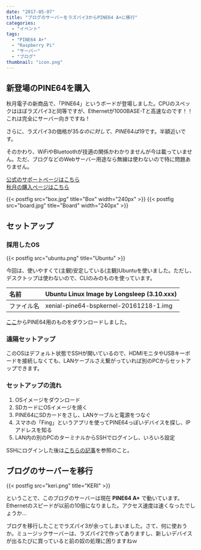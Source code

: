```yaml
---
date: "2017-05-07"
title: "ブログのサーバーをラズパイ3からPINE64 A+に移行"
categories:
  - "イベント"
tags:
  - "PINE64 A+"
  - "Raspberry Pi"
  - "サーバー"
  - "ブログ"
thumbnail: "icon.png"
---
```


## 新登場のPINE64を購入

秋月電子の新商品で、「PINE64」というボードが登場しました。CPUのスペックはほぼラズパイ3と同等ですが、Ethernetが1000BASE-Tと高速なのです！！これは完全にサーバー向きですね！

さらに、ラズパイ3の価格が$35なのに対して、PINE64は$19です。半額近いです。

そのかわり、WiFiやBluetoothが技適の関係かわかりませんが今は載っていません。ただ、ブログなどのWebサーバー用途なら無線は使わないので特に問題ありません。

<!--more-->

[公式のサポートページはこちら](http://wiki.pine64.org/index.php/Main_Page)  
[秋月の購入ページはこちら](https://akizukidenshi.com/catalog/g/g111954/)

{{< postfig src="box.jpg" title="Box" width="240px" >}}
{{< postfig src="board.jpg" title="Board" width="240px" >}}

## セットアップ

### 採用したOS

{{< postfig src="ubuntu.png" title="Ubuntu" >}}

今回は、使いやすくて(主観)安定している(主観)Ubuntuを使いました。ただし、デスクトップは使わないので、CLIのみのものを使っています。

|名前| Ubuntu Linux Image by Longsleep (3.10.xxx)|
|:--|:--|
|ファイル名|xenial-pine64-bspkernel-20161218-1.img|

[ここ](http://wiki.pine64.org/index.php/Main_Page#Ubuntu)からPINE64用のものをダウンロードしました。

### 遠隔セットアップ

このOSはデフォルト状態でSSHが開いているので、HDMIモニタやUSBキーボードを接続しなくても、LANケーブルさえ繋がっていれば別のPCからセットアップできます。

### セットアップの流れ

  1. OSイメージをダウンロード
  1. SDカードにOSイメージを焼く
  1. PINE64にSDカードをさし、LANケーブルと電源をつなぐ
  1. スマホの「Fing」というアプリを使ってPINE64っぽいデバイスを探し、IPアドレスを知る
  1. LAN内の別のPCのターミナルからSSHでログインし、いろいろ設定

SSHにログインした後は[こちらの記事](/posts/2016-08-28-raspi-setup/)を参照のこと。

## ブログのサーバーを移行

{{< postfig src="keri.png" title="KERI" >}}

ということで、このブログのサーバーは現在 **PINE64 A+** で動いています。Ethernetのスピードが以前の10倍になりました。アクセス速度は速くなったでしょうか...

ブログを移行したことでラズパイ3が余ってしまいました。さて、何に使おうか。ミュージックサーバーは、ラズパイ2で作ってありますし、新しいデバイスが出るたびに買っていると前の奴の処理に困りますねｗ

